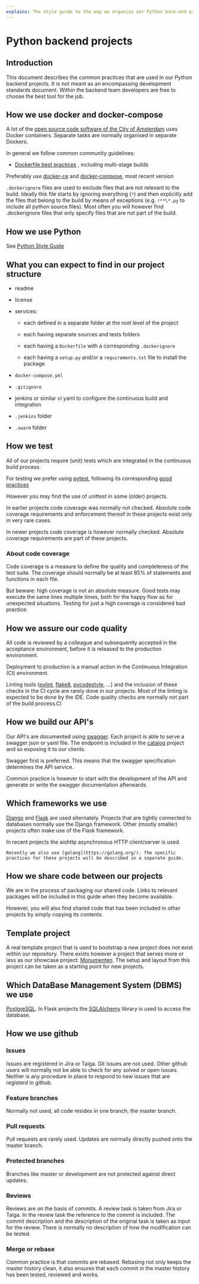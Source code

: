 ```yaml
---
explains: The style guide to the way we organize our Python back-end projects
---
```


# Python backend projects

## Introduction
This document describes the common practices that are used in our Python backend projects.
It is not meant as an encompassing development standards document.
Within the backend team developers are free to choose the best tool for the job.

## How we use docker and docker-compose

A lot of the [open source code software of the City of Amsterdam](https://github.com/Amsterdam) uses Docker containers.
Separate tasks are normally organised in separate Dockers.

In general we follow common community guidelines:
- [Dockerfile best practices](https://docs.docker.com/engine/userguide/eng-image/dockerfile_best-practices/)
, including multi-stage builds

Preferably use [docker-ce](https://www.docker.com/community-edition)
and [docker-compose](https://docs.docker.com/compose/), most recent version

`.dockerignore` files are used to exclude files that are not relevant to the build.
Ideally this file starts by ignoring everything (`*`) and then explicitly add the files that belong to the build
by means of exceptions (e.g. `!**\*.py` to include all python source files).
Most often you will however find .dockerignore files that only specify files that are not part of the build. 

## How we use Python

See [Python Style Guide](style-guide-python.md)

## What you can expect to find in our project structure

* readme
* license
* services:

  * each defined in a separate folder at the root level of the project
  
  * each having separate sources and tests folders
  
  * each having a `Dockerfile` with a corresponding `.dockerignore`
  
  * each having a `setup.py` and/or a `requirements.txt` file to install the package 

* `docker-compose.yml`
* `.gitignore`
* jenkins or similar ci yaml to configure the continuous build and integration
* `.jenkins` folder
* `.swarm` folder

## How we test

All of our projects require (unit) tests which are integrated in the continuous build process.

For testing we prefer using [pytest](https://docs.pytest.org/), following its corresponding [good practices](https://docs.pytest.org/en/latest/goodpractices.html)

However you may find the use of unittest in some (older) projects.

In earlier projects code coverage was normally not checked.
Absolute code coverage requirements and enforcement thereof in these projects exist only in very rare cases.

In newer projects code coverage is however normally checked. Absolute coverage requirements are part of these projects.

### About code coverage

Code coverage is a measure to define the quality and completeness of the test suite.
The coverage should normally be at least 85% of statements and functions in each file.

But beware: high coverage is not an absolute measure. Good tests may execute the same lines multiple times, both for the happy flow as for unexpected situations. Testing for just a high coverage is considered bad practice.

## How we assure our code quality

All code is reviewed by a colleague and subsequently accepted in the acceptance environment, before it is released to the production environment.

Deployment to production is a manual action in the Continuous Integration (CI) environment.

Linting tools ([pylint](https://www.pylint.org/), [flake8](http://flake8.pycqa.org/), [pycodestyle](https://pypi.python.org/pypi/pycodestyle), ...) and the inclusion of these checks in the CI cycle are rarely done in our projects.
Most of the linting is expected to be done by the IDE.
Code quality checks are normally not part of the build process.CI

## How we build our API's

Our API's are documented using [swagger](https://swagger.io/). Each project is able to serve a swagger json or yaml file.
The endpoint is included in the [catalog](https://github.com/Amsterdam/catalog) project and so exposing it to our clients.

Swagger first is preferred. This means that the swagger specification determines the API service.

Common practice is however to start with the development of the API and generate or write the swagger documentation afterwards.

## Which frameworks we use

[Django](https://www.djangoproject.com/) and [Flask](http://flask.pocoo.org/) are used alternately. Projects that are tightly connected to databases normally use the Django framework.
Other (mostly smaller) projects often make use of the Flask framework.

In recent projects the aiohttp asynchronous HTTP client/server is used.

    Recently we also use [golang](https://golang.org/). The specific practices for these projects will be described in a seperate guide.

## How we share code between our projects

We are in the process of packaging our shared code. Links to relevant packages will be included in this guide when they become available.

However, you will also find shared code that has been included in other projects by simply copying its contents.

## Template project

A real template project that is used to bootstrap a new project does not exist within our repository.
There exists however a project that serves more or less as our showcase project: [Monumenten](https://github.com/Amsterdam/monumenten).
The setup and layout from this project can be taken as a starting point for new projects.

## Which DataBase Management System (DBMS) we use

[PostgreSQL](https://www.postgresql.org/). In Flask projects the [SQLAlchemy](https://www.sqlalchemy.org/) library is used to access the database.

## How we use github

### Issues
Issues are registered in Jira or Taiga. Git issues are not used.
Other github users will normally not be able to check for any solved or open issues.
Neither is any procedure in place to respond to new issues that are registerd in github.

### Feature branches
Normally not used, all code resides in one branch; the master branch.

### Pull requests
Pull requests are rarely used. Updates are normally directly pushed onto the master branch.

### Protected branches
Branches like master or development are not protected against direct updates.

### Reviews
Reviews are on the basis of commits.
A review task is taken from Jira or Taiga.
In the review task the reference to the commit is included.
The commit description and the description of the original task is taken as input for the review.
There is normally no description of how the modification can be tested.

### Merge or rebase
Common practice is that commits are rebased.
Rebasing not only keeps the master history clean,
it also ensures that each commit in the master history has been tested, reviewed and works.
